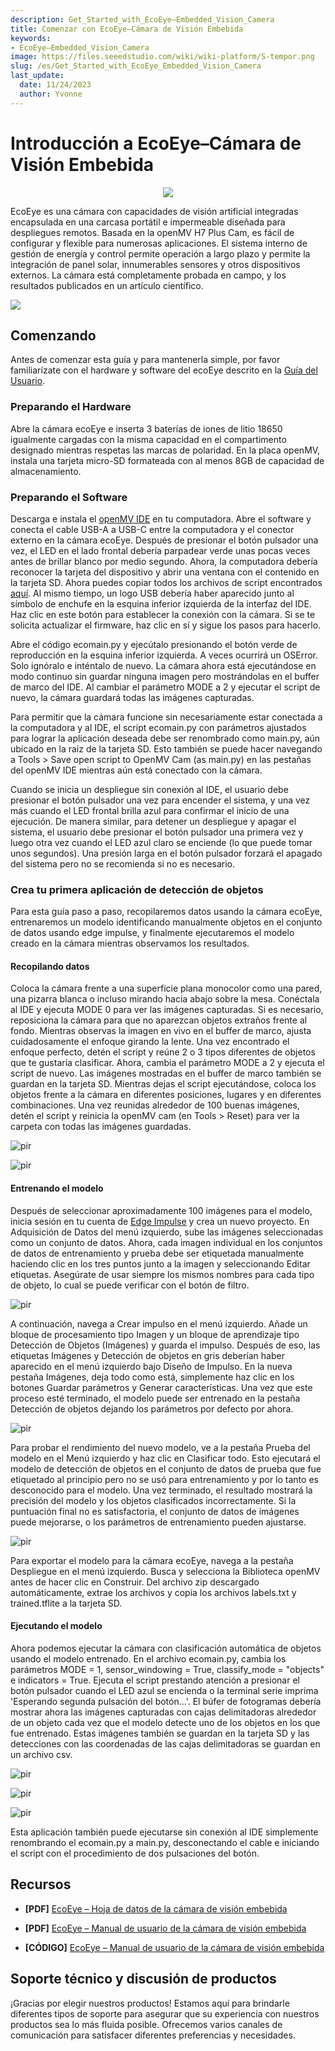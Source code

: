 ```yaml
---
description: Get_Started_with_EcoEye–Embedded_Vision_Camera
title: Comenzar con EcoEye–Cámara de Visión Embebida
keywords:
- EcoEye–Embedded_Vision_Camera
image: https://files.seeedstudio.com/wiki/wiki-platform/S-tempor.png
slug: /es/Get_Started_with_EcoEye_Embedded_Vision_Camera
last_update:
  date: 11/24/2023
  author: Yvonne
---
```



# Introducción a EcoEye–Cámara de Visión Embebida

<div align="center"><img width={800} src="https://files.seeedstudio.com/wiki/Embedded_Vision_Camera/1-101991121-EcoEye-%E2%80%93-Embedded-Vision-Camera-first.jpg"/></div>

EcoEye es una cámara con capacidades de visión artificial integradas encapsulada en una carcasa portátil e impermeable diseñada para despliegues remotos. Basada en la openMV H7 Plus Cam, es fácil de configurar y flexible para numerosas aplicaciones. El sistema interno de gestión de energía y control permite operación a largo plazo y permite la integración de panel solar, innumerables sensores y otros dispositivos externos. La cámara está completamente probada en campo, y los resultados publicados en un artículo científico.

<p style={{textAlign: 'center'}}><a href="https://www.seeedstudio.com/EcoEye-Embedded-Vision-Camera-p-5843.html" target="_blank"><img src="https://files.seeedstudio.com/wiki/RS485_500cm%20ultrasonic_sensor/image%202.png" border="0" /></a></p>

## Comenzando

Antes de comenzar esta guía y para mantenerla simple, por favor familiarízate con el hardware y software del ecoEye descrito en la [Guía del Usuario](https://files.seeedstudio.com/products/101991121/EcoEye%20User%20Manual.pdf).

### Preparando el Hardware

Abre la cámara ecoEye e inserta 3 baterías de iones de litio 18650 igualmente cargadas con la misma capacidad en el compartimento designado mientras respetas las marcas de polaridad. En la placa openMV, instala una tarjeta micro-SD formateada con al menos 8GB de capacidad de almacenamiento.  

### Preparando el Software

Descarga e instala el [openMV IDE](https://openmv.io/pages/download) en tu computadora. Abre el software y conecta el cable USB-A a USB-C entre la computadora y el conector externo en la cámara ecoEye. Después de presionar el botón pulsador una vez, el LED en el lado frontal debería parpadear verde unas pocas veces antes de brillar blanco por medio segundo. Ahora, la computadora debería reconocer la tarjeta del dispositivo y abrir una ventana con el contenido en la tarjeta SD. Ahora puedes copiar todos los archivos de script encontrados [aquí](https://files.seeedstudio.com/products/101991121/ecoEye%20scripts.zip). Al mismo tiempo, un logo USB debería haber aparecido junto al símbolo de enchufe en la esquina inferior izquierda de la interfaz del IDE. Haz clic en este botón para establecer la conexión con la cámara. Si se te solicita actualizar el firmware, haz clic en sí y sigue los pasos para hacerlo.  

Abre el código ecomain.py y ejecútalo presionando el botón verde de reproducción en la esquina inferior izquierda. A veces ocurrirá un OSError. Solo ignóralo e inténtalo de nuevo. La cámara ahora está ejecutándose en modo continuo sin guardar ninguna imagen pero mostrándolas en el buffer de marco del IDE. Al cambiar el parámetro MODE a 2 y ejecutar el script de nuevo, la cámara guardará todas las imágenes capturadas.

Para permitir que la cámara funcione sin necesariamente estar conectada a la computadora y al IDE, el script ecomain.py con parámetros ajustados para lograr la aplicación deseada debe ser renombrado como main.py, aún ubicado en la raíz de la tarjeta SD. Esto también se puede hacer navegando a Tools > Save open script to OpenMV Cam (as main.py) en las pestañas del openMV IDE mientras aún está conectado con la cámara.

Cuando se inicia un despliegue sin conexión al IDE, el usuario debe presionar el botón pulsador una vez para encender el sistema, y una vez más cuando el LED frontal brilla azul para confirmar el inicio de una ejecución. De manera similar, para detener un despliegue y apagar el sistema, el usuario debe presionar el botón pulsador una primera vez y luego otra vez cuando el LED azul claro se enciende (lo que puede tomar unos segundos). Una presión larga en el botón pulsador forzará el apagado del sistema pero no se recomienda si no es necesario.

### Crea tu primera aplicación de detección de objetos

Para esta guía paso a paso, recopilaremos datos usando la cámara ecoEye, entrenaremos un modelo identificando manualmente objetos en el conjunto de datos usando edge impulse, y finalmente ejecutaremos el modelo creado en la cámara mientras observamos los resultados.

#### Recopilando datos

Coloca la cámara frente a una superficie plana monocolor como una pared, una pizarra blanca o incluso mirando hacia abajo sobre la mesa. Conéctala al IDE y ejecuta MODE 0 para ver las imágenes capturadas. Si es necesario, reposiciona la cámara para que no aparezcan objetos extraños frente al fondo. Mientras observas la imagen en vivo en el buffer de marco, ajusta cuidadosamente el enfoque girando la lente. Una vez encontrado el enfoque perfecto, detén el script y reúne 2 o 3 tipos diferentes de objetos que te gustaría clasificar.
Ahora, cambia el parámetro MODE a 2 y ejecuta el script de nuevo. Las imágenes mostradas en el buffer de marco también se guardan en la tarjeta SD. Mientras dejas el script ejecutándose, coloca los objetos frente a la cámara en diferentes posiciones, lugares y en diferentes combinaciones. Una vez reunidas alrededor de 100 buenas imágenes, detén el script y reinicia la openMV cam (en Tools > Reset) para ver la carpeta con todas las imágenes guardadas.

<p style={{textAlign: 'center'}}><img src="https://files.seeedstudio.com/wiki/Embedded_Vision_Camera/Picture1.png" alt="pir" width={800} height="auto" /></p>

<p style={{textAlign: 'center'}}><img src="https://files.seeedstudio.com/wiki/Embedded_Vision_Camera/Picture2.png" alt="pir" width={800} height="auto" /></p>

#### Entrenando el modelo

Después de seleccionar aproximadamente 100 imágenes para el modelo, inicia sesión en tu cuenta de [Edge Impulse](https://studio.edgeimpulse.com/login?next=%2Fstudio%2Fprofile%2Fprojects&err=Your%20session%20expired%2C%20please%20log%20in%20again) y crea un nuevo proyecto. En Adquisición de Datos del menú izquierdo, sube las imágenes seleccionadas como un conjunto de datos. Ahora, cada imagen individual en los conjuntos de datos de entrenamiento y prueba debe ser etiquetada manualmente haciendo clic en los tres puntos junto a la imagen y seleccionando Editar etiquetas. Asegúrate de usar siempre los mismos nombres para cada tipo de objeto, lo cual se puede verificar con el botón de filtro.

<p style={{textAlign: 'center'}}><img src="https://files.seeedstudio.com/wiki/Embedded_Vision_Camera/Picture3.png" alt="pir" width={800} height="auto" /></p>

A continuación, navega a Crear impulso en el menú izquierdo. Añade un bloque de procesamiento tipo Imagen y un bloque de aprendizaje tipo Detección de Objetos (Imágenes) y guarda el impulso. Después de eso, las etiquetas Imágenes y Detección de objetos en gris deberían haber aparecido en el menú izquierdo bajo Diseño de Impulso. En la nueva pestaña Imágenes, deja todo como está, simplemente haz clic en los botones Guardar parámetros y Generar características. Una vez que este proceso esté terminado, el modelo puede ser entrenado en la pestaña Detección de objetos dejando los parámetros por defecto por ahora.

<p style={{textAlign: 'center'}}><img src="https://files.seeedstudio.com/wiki/Embedded_Vision_Camera/Picture4.png" alt="pir" width={800} height="auto" /></p>

Para probar el rendimiento del nuevo modelo, ve a la pestaña Prueba del modelo en el Menú izquierdo y haz clic en Clasificar todo. Esto ejecutará el modelo de detección de objetos en el conjunto de datos de prueba que fue etiquetado al principio pero no se usó para entrenamiento y por lo tanto es desconocido para el modelo. Una vez terminado, el resultado mostrará la precisión del modelo y los objetos clasificados incorrectamente. Si la puntuación final no es satisfactoria, el conjunto de datos de imágenes puede mejorarse, o los parámetros de entrenamiento pueden ajustarse.

<p style={{textAlign: 'center'}}><img src="https://files.seeedstudio.com/wiki/Embedded_Vision_Camera/Picture5.png" alt="pir" width={800} height="auto" /></p>

Para exportar el modelo para la cámara ecoEye, navega a la pestaña Despliegue en el menú izquierdo. Busca y selecciona la Biblioteca openMV antes de hacer clic en Construir. Del archivo zip descargado automáticamente, extrae los archivos y copia los archivos labels.txt y trained.tflite a la tarjeta SD.

#### Ejecutando el modelo

Ahora podemos ejecutar la cámara con clasificación automática de objetos usando el modelo entrenado. En el archivo ecomain.py, cambia los parámetros MODE = 1, sensor_windowing = True, classify_mode = "objects" e indicators = True. Ejecuta el script prestando atención a presionar el botón pulsador cuando el LED azul se encienda o la terminal serie imprima 'Esperando segunda pulsación del botón...'. El búfer de fotogramas debería mostrar ahora las imágenes capturadas con cajas delimitadoras alrededor de un objeto cada vez que el modelo detecte uno de los objetos en los que fue entrenado. Estas imágenes también se guardan en la tarjeta SD y las detecciones con las coordenadas de las cajas delimitadoras se guardan en un archivo csv.

<p style={{textAlign: 'center'}}><img src="https://files.seeedstudio.com/wiki/Embedded_Vision_Camera/Picture6.png" alt="pir" width={800} height="auto" /></p>

<p style={{textAlign: 'center'}}><img src="https://files.seeedstudio.com/wiki/Embedded_Vision_Camera/Picture7.png" alt="pir" width={800} height="auto" /></p>

<p style={{textAlign: 'center'}}><img src="https://files.seeedstudio.com/wiki/Embedded_Vision_Camera/Picture8.png" alt="pir" width={800} height="auto" /></p>

Esta aplicación también puede ejecutarse sin conexión al IDE simplemente renombrando el ecomain.py a main.py, desconectando el cable e iniciando el script con el procedimiento de dos pulsaciones del botón.

## Recursos

- **[PDF]** [EcoEye – Hoja de datos de la cámara de visión embebida](https://files.seeedstudio.com/products/101991121/EcoEye%20-%20Embedded%20Vision%20Camera%20datasheet.pdf)
- **[PDF]** [EcoEye – Manual de usuario de la cámara de visión embebida](https://files.seeedstudio.com/products/101991121/EcoEye%20User%20Manual.pdf)

- **[CÓDIGO]** [EcoEye – Manual de usuario de la cámara de visión embebida](https://files.seeedstudio.com/products/101991121/ecoEye%20scripts.zip)

## Soporte técnico y discusión de productos

¡Gracias por elegir nuestros productos! Estamos aquí para brindarle diferentes tipos de soporte para asegurar que su experiencia con nuestros productos sea lo más fluida posible. Ofrecemos varios canales de comunicación para satisfacer diferentes preferencias y necesidades.

<div class="button_tech_support_container">
<a href="https://forum.seeedstudio.com/" class="button_forum"></a>
<a href="https://www.seeedstudio.com/contacts" class="button_email"></a>
</div>

<div class="button_tech_support_container">
<a href="https://discord.gg/eWkprNDMU7" class="button_discord"></a>
<a href="https://github.com/Seeed-Studio/wiki-documents/discussions/69" class="button_discussion"></a>
</div>
